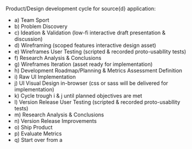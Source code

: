 Product/Design development cycle for source{d} application:

- a) Team Sport
- b) Problem Discovery
- c) Ideation & Validation (low-fi interactive draft presentation & discussion)
- d) Wireframing (scoped features interactive design asset)
- e) Wireframes User Testing (scripted & recorded proto-usabllity tests)
- f) Research Analysis & Conclusions
- g) Wireframes Iteration (asset ready for implementation)
- h) Development Roadmap/Planning & Metrics Assessment Definition
- i) Raw UI Implementation
- j) UI Visual Design in-browser (css or sass will be delivered for implementation)
- k) Cycle trough i & j until planned objectives are met
- l) Version Release User Testing (scripted & recorded proto-usabllity tests)
- m) Research Analysis & Conclusions
- n) Version Release Improvements
- o) Ship Product
- p) Evaluate Metrics
- q) Start over from a
